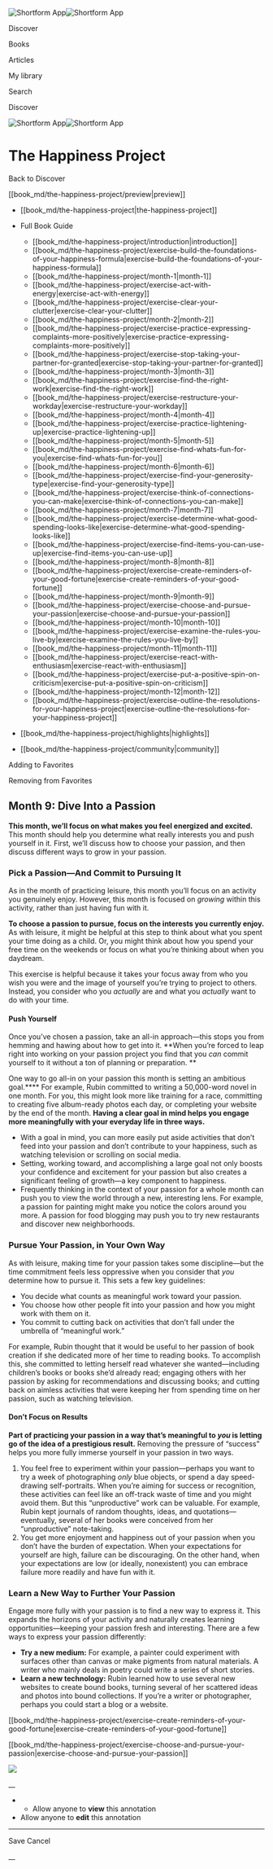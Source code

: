 ![Shortform App](/img/logo.36a2399e.svg)![Shortform App](/img/logo-dark.70c1b072.svg)

Discover

Books

Articles

My library

Search

Discover

![Shortform App](/img/logo.36a2399e.svg)![Shortform App](/img/logo-dark.70c1b072.svg)

# The Happiness Project

Back to Discover

[[book_md/the-happiness-project/preview|preview]]

  * [[book_md/the-happiness-project|the-happiness-project]]
  * Full Book Guide

    * [[book_md/the-happiness-project/introduction|introduction]]
    * [[book_md/the-happiness-project/exercise-build-the-foundations-of-your-happiness-formula|exercise-build-the-foundations-of-your-happiness-formula]]
    * [[book_md/the-happiness-project/month-1|month-1]]
    * [[book_md/the-happiness-project/exercise-act-with-energy|exercise-act-with-energy]]
    * [[book_md/the-happiness-project/exercise-clear-your-clutter|exercise-clear-your-clutter]]
    * [[book_md/the-happiness-project/month-2|month-2]]
    * [[book_md/the-happiness-project/exercise-practice-expressing-complaints-more-positively|exercise-practice-expressing-complaints-more-positively]]
    * [[book_md/the-happiness-project/exercise-stop-taking-your-partner-for-granted|exercise-stop-taking-your-partner-for-granted]]
    * [[book_md/the-happiness-project/month-3|month-3]]
    * [[book_md/the-happiness-project/exercise-find-the-right-work|exercise-find-the-right-work]]
    * [[book_md/the-happiness-project/exercise-restructure-your-workday|exercise-restructure-your-workday]]
    * [[book_md/the-happiness-project/month-4|month-4]]
    * [[book_md/the-happiness-project/exercise-practice-lightening-up|exercise-practice-lightening-up]]
    * [[book_md/the-happiness-project/month-5|month-5]]
    * [[book_md/the-happiness-project/exercise-find-whats-fun-for-you|exercise-find-whats-fun-for-you]]
    * [[book_md/the-happiness-project/month-6|month-6]]
    * [[book_md/the-happiness-project/exercise-find-your-generosity-type|exercise-find-your-generosity-type]]
    * [[book_md/the-happiness-project/exercise-think-of-connections-you-can-make|exercise-think-of-connections-you-can-make]]
    * [[book_md/the-happiness-project/month-7|month-7]]
    * [[book_md/the-happiness-project/exercise-determine-what-good-spending-looks-like|exercise-determine-what-good-spending-looks-like]]
    * [[book_md/the-happiness-project/exercise-find-items-you-can-use-up|exercise-find-items-you-can-use-up]]
    * [[book_md/the-happiness-project/month-8|month-8]]
    * [[book_md/the-happiness-project/exercise-create-reminders-of-your-good-fortune|exercise-create-reminders-of-your-good-fortune]]
    * [[book_md/the-happiness-project/month-9|month-9]]
    * [[book_md/the-happiness-project/exercise-choose-and-pursue-your-passion|exercise-choose-and-pursue-your-passion]]
    * [[book_md/the-happiness-project/month-10|month-10]]
    * [[book_md/the-happiness-project/exercise-examine-the-rules-you-live-by|exercise-examine-the-rules-you-live-by]]
    * [[book_md/the-happiness-project/month-11|month-11]]
    * [[book_md/the-happiness-project/exercise-react-with-enthusiasm|exercise-react-with-enthusiasm]]
    * [[book_md/the-happiness-project/exercise-put-a-positive-spin-on-criticism|exercise-put-a-positive-spin-on-criticism]]
    * [[book_md/the-happiness-project/month-12|month-12]]
    * [[book_md/the-happiness-project/exercise-outline-the-resolutions-for-your-happiness-project|exercise-outline-the-resolutions-for-your-happiness-project]]
  * [[book_md/the-happiness-project/highlights|highlights]]
  * [[book_md/the-happiness-project/community|community]]



Adding to Favorites 

Removing from Favorites 

## Month 9: Dive Into a Passion

**This month, we’ll focus on what makes you feel energized and excited.** This month should help you determine what really interests you and push yourself in it. First, we’ll discuss how to choose your passion, and then discuss different ways to grow in your passion.

### Pick a Passion—And Commit to Pursuing It

As in the month of practicing leisure, this month you’ll focus on an activity you genuinely enjoy. However, this month is focused on _growing_ within this activity, rather than just having fun with it.

**To choose a passion to pursue, focus on the interests you currently enjoy.** As with leisure, it might be helpful at this step to think about what you spent your time doing as a child. Or, you might think about how you spend your free time on the weekends or focus on what you’re thinking about when you daydream.

This exercise is helpful because it takes your focus away from who you wish you were and the image of yourself you’re trying to project to others. Instead, you consider who you _actually_ are and what you _actually_ want to do with your time.

#### Push Yourself

Once you’ve chosen a passion, take an all-in approach—this stops you from hemming and hawing about how to get into it. **When you’re forced to leap right into working on your passion project you find that you _can_ commit yourself to it without a ton of planning or preparation. **

One way to go all-in on your passion this month is setting an ambitious goal.**** For example, Rubin committed to writing a 50,000-word novel in one month. For you, this might look more like training for a race, committing to creating five album-ready photos each day, or completing your website by the end of the month. **Having a clear goal in mind helps you engage more meaningfully with your everyday life in three ways.**

  * With a goal in mind, you can more easily put aside activities that don’t feed into your passion and don’t contribute to your happiness, such as watching television or scrolling on social media.
  * Setting, working toward, and accomplishing a large goal not only boosts your confidence and excitement for your passion but also creates a significant feeling of growth—a key component to happiness. 
  * Frequently thinking in the context of your passion for a whole month can push you to view the world through a new, interesting lens. For example, a passion for painting might make you notice the colors around you more. A passion for food blogging may push you to try new restaurants and discover new neighborhoods. 



### Pursue Your Passion, in Your Own Way

As with leisure, making time for your passion takes some discipline—but the time commitment feels less oppressive when you consider that _you_ determine how to pursue it. This sets a few key guidelines:

  * You decide what counts as meaningful work toward your passion. 
  * You choose how other people fit into your passion and how you might work with them on it. 
  * You commit to cutting back on activities that don’t fall under the umbrella of “meaningful work.”



For example, Rubin thought that it would be useful to her passion of book creation if she dedicated more of her time to reading books. To accomplish this, she committed to letting herself read whatever she wanted—including children’s books or books she’d already read; engaging others with her passion by asking for recommendations and discussing books; and cutting back on aimless activities that were keeping her from spending time on her passion, such as watching television.

#### Don’t Focus on Results

**Part of practicing your passion in a way that’s meaningful to _you_ is letting go of the idea of a prestigious result.** Removing the pressure of “success” helps you more fully immerse yourself in your passion in two ways.

  1. You feel free to experiment within your passion—perhaps you want to try a week of photographing _only_ blue objects, or spend a day speed-drawing self-portraits. When you’re aiming for success or recognition, these activities can feel like an off-track waste of time and you might avoid them. But this “unproductive” work can be valuable. For example, Rubin kept journals of random thoughts, ideas, and quotations—eventually, several of her books were conceived from her “unproductive” note-taking. 
  2. You get more enjoyment and happiness out of your passion when you don’t have the burden of expectation. When your expectations for yourself are high, failure can be discouraging. On the other hand, when your expectations are low (or ideally, nonexistent) you can embrace failure more readily and have fun with it. 



### Learn a New Way to Further Your Passion

Engage more fully with your passion is to find a new way to express it. This expands the horizons of your activity and naturally creates learning opportunities—keeping your passion fresh and interesting. There are a few ways to express your passion differently:

  * **Try a new medium:** For example, a painter could experiment with surfaces other than canvas or make pigments from natural materials. A writer who mainly deals in poetry could write a series of short stories.
  * **Learn a new technology:** Rubin learned how to use several new websites to create bound books, turning several of her scattered ideas and photos into bound collections. If you’re a writer or photographer, perhaps you could start a blog or a website. 



[[book_md/the-happiness-project/exercise-create-reminders-of-your-good-fortune|exercise-create-reminders-of-your-good-fortune]]

[[book_md/the-happiness-project/exercise-choose-and-pursue-your-passion|exercise-choose-and-pursue-your-passion]]

![](https://bat.bing.com/action/0?ti=56018282&Ver=2&mid=e7dce97f-aea0-43f8-86c4-7ba61793f48b&sid=1711133063fa11eebdec89a8b8ae3bbc&vid=171147a063fa11eea7440fcfeb230d96&vids=0&msclkid=N&pi=0&lg=en-US&sw=800&sh=600&sc=24&nwd=1&tl=Shortform%20%7C%20Book&p=https%3A%2F%2Fwww.shortform.com%2Fapp%2Fbook%2Fthe-happiness-project%2Fmonth-9&r=&lt=607&evt=pageLoad&sv=1&rn=109642)

__

  *   * Allow anyone to **view** this annotation
  * Allow anyone to **edit** this annotation



* * *

Save Cancel

__



